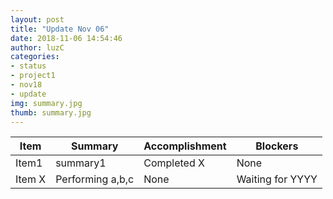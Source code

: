 ```yaml
---
layout: post
title: "Update Nov 06"
date: 2018-11-06 14:54:46
author: luzC
categories:
- status
- project1
- nov18
- update
img: summary.jpg
thumb: summary.jpg
---
```

<table class="table table-striped">
  <thead class="thead-dark">
  <tr>
    <th>Item</th>
    <th>Summary</th>
    <th>Accomplishment</th>
    <th>Blockers</th>
  </tr>
  </thead>
  <tr>
    <td>Item1</td>
    <td>summary1</td>
    <td>Completed X </td>
    <td>None</td>
  </tr>
  <tr>
    <td>Item X</td>
    <td>Performing a,b,c</td>
    <td>None</td>
    <td>Waiting for YYYY</td>
  </tr>
</table>

[hampden]: https://github.com/jekyll/jekyll
